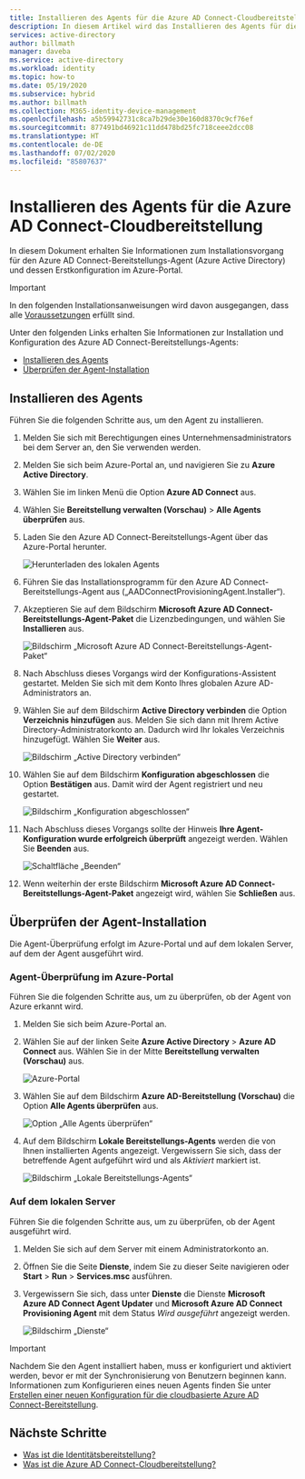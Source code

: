 ```yaml
---
title: Installieren des Agents für die Azure AD Connect-Cloudbereitstellung
description: In diesem Artikel wird das Installieren des Agents für die Azure AD Connect-Cloudbereitstellung beschrieben.
services: active-directory
author: billmath
manager: daveba
ms.service: active-directory
ms.workload: identity
ms.topic: how-to
ms.date: 05/19/2020
ms.subservice: hybrid
ms.author: billmath
ms.collection: M365-identity-device-management
ms.openlocfilehash: a5b59942731c8ca7b29de30e160d8370c9cf76ef
ms.sourcegitcommit: 877491bd46921c11dd478bd25fc718ceee2dcc08
ms.translationtype: HT
ms.contentlocale: de-DE
ms.lasthandoff: 07/02/2020
ms.locfileid: "85807637"
---
```

# <a name="install-the-azure-ad-connect-cloud-provisioning-agent"></a>Installieren des Agents für die Azure AD Connect-Cloudbereitstellung
In diesem Dokument erhalten Sie Informationen zum Installationsvorgang für den Azure AD Connect-Bereitstellungs-Agent (Azure Active Directory) und dessen Erstkonfiguration im Azure-Portal.

>[!IMPORTANT]
>In den folgenden Installationsanweisungen wird davon ausgegangen, dass alle [Voraussetzungen](how-to-prerequisites.md) erfüllt sind.

Unter den folgenden Links erhalten Sie Informationen zur Installation und Konfiguration des Azure AD Connect-Bereitstellungs-Agents:
    
- [Installieren des Agents](#install-the-agent)
- [Überprüfen der Agent-Installation](#verify-agent-installation)


## <a name="install-the-agent"></a>Installieren des Agents
Führen Sie die folgenden Schritte aus, um den Agent zu installieren.

1. Melden Sie sich mit Berechtigungen eines Unternehmensadministrators bei dem Server an, den Sie verwenden werden.
1. Melden Sie sich beim Azure-Portal an, und navigieren Sie zu **Azure Active Directory**.
1. Wählen Sie im linken Menü die Option **Azure AD Connect** aus.
1. Wählen Sie **Bereitstellung verwalten (Vorschau)**  > **Alle Agents überprüfen** aus.
1. Laden Sie den Azure AD Connect-Bereitstellungs-Agent über das Azure-Portal herunter.

   ![Herunterladen des lokalen Agents](media/how-to-install/install9.png)</br>
1. Führen Sie das Installationsprogramm für den Azure AD Connect-Bereitstellungs-Agent aus („AADConnectProvisioningAgent.Installer“).
1. Akzeptieren Sie auf dem Bildschirm **Microsoft Azure AD Connect-Bereitstellungs-Agent-Paket** die Lizenzbedingungen, und wählen Sie **Installieren** aus.

   ![Bildschirm „Microsoft Azure AD Connect-Bereitstellungs-Agent-Paket“](media/how-to-install/install1.png)</br>

1. Nach Abschluss dieses Vorgangs wird der Konfigurations-Assistent gestartet. Melden Sie sich mit dem Konto Ihres globalen Azure AD-Administrators an.
1. Wählen Sie auf dem Bildschirm **Active Directory verbinden** die Option **Verzeichnis hinzufügen** aus. Melden Sie sich dann mit Ihrem Active Directory-Administratorkonto an. Dadurch wird Ihr lokales Verzeichnis hinzugefügt. Wählen Sie **Weiter** aus.

   ![Bildschirm „Active Directory verbinden“](media/how-to-install/install3.png)</br>

1. Wählen Sie auf dem Bildschirm **Konfiguration abgeschlossen** die Option **Bestätigen** aus. Damit wird der Agent registriert und neu gestartet.

   ![Bildschirm „Konfiguration abgeschlossen“](media/how-to-install/install4.png)</br>

1. Nach Abschluss dieses Vorgangs sollte der Hinweis **Ihre Agent-Konfiguration wurde erfolgreich überprüft** angezeigt werden. Wählen Sie **Beenden** aus.

   ![Schaltfläche „Beenden“](media/how-to-install/install5.png)</br>
1. Wenn weiterhin der erste Bildschirm **Microsoft Azure AD Connect-Bereitstellungs-Agent-Paket** angezeigt wird, wählen Sie **Schließen** aus.

## <a name="verify-agent-installation"></a>Überprüfen der Agent-Installation
Die Agent-Überprüfung erfolgt im Azure-Portal und auf dem lokalen Server, auf dem der Agent ausgeführt wird.

### <a name="azure-portal-agent-verification"></a>Agent-Überprüfung im Azure-Portal
Führen Sie die folgenden Schritte aus, um zu überprüfen, ob der Agent von Azure erkannt wird.

1. Melden Sie sich beim Azure-Portal an.
1. Wählen Sie auf der linken Seite **Azure Active Directory** > **Azure AD Connect** aus. Wählen Sie in der Mitte **Bereitstellung verwalten (Vorschau)** aus.

   ![Azure-Portal](media/how-to-install/install6.png)</br>

1.  Wählen Sie auf dem Bildschirm **Azure AD-Bereitstellung (Vorschau)** die Option **Alle Agents überprüfen** aus.

    ![Option „Alle Agents überprüfen“](media/how-to-install/install7.png)</br>
 
1. Auf dem Bildschirm **Lokale Bereitstellungs-Agents** werden die von Ihnen installierten Agents angezeigt. Vergewissern Sie sich, dass der betreffende Agent aufgeführt wird und als *Aktiviert* markiert ist.

   ![Bildschirm „Lokale Bereitstellungs-Agents“](media/how-to-install/verify1.png)</br>



### <a name="on-the-local-server"></a>Auf dem lokalen Server
Führen Sie die folgenden Schritte aus, um zu überprüfen, ob der Agent ausgeführt wird.

1.  Melden Sie sich auf dem Server mit einem Administratorkonto an.
1.  Öffnen Sie die Seite **Dienste**, indem Sie zu dieser Seite navigieren oder **Start** > **Run** > **Services.msc** ausführen.
1.  Vergewissern Sie sich, dass unter **Dienste** die Dienste **Microsoft Azure AD Connect Agent Updater** und **Microsoft Azure AD Connect Provisioning Agent** mit dem Status *Wird ausgeführt* angezeigt werden.

    ![Bildschirm „Dienste“](media/how-to-troubleshoot/troubleshoot1.png)

>[!IMPORTANT]
>Nachdem Sie den Agent installiert haben, muss er konfiguriert und aktiviert werden, bevor er mit der Synchronisierung von Benutzern beginnen kann. Informationen zum Konfigurieren eines neuen Agents finden Sie unter [Erstellen einer neuen Konfiguration für die cloudbasierte Azure AD Connect-Bereitstellung](how-to-configure.md).



## <a name="next-steps"></a>Nächste Schritte 

- [Was ist die Identitätsbereitstellung?](what-is-provisioning.md)
- [Was ist die Azure AD Connect-Cloudbereitstellung?](what-is-cloud-provisioning.md)
 
